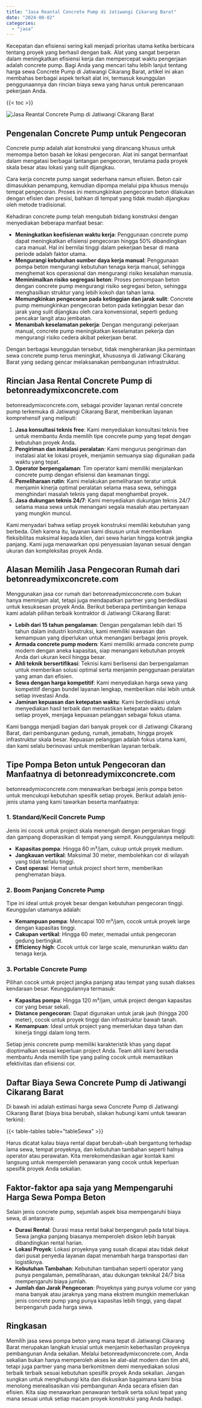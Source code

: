 ```yaml
---
title: "Jasa Reantal Concrete Pump di Jatiwangi Cikarang Barat"
date: "2024-08-02"
categories: 
  - "jasa"
---
```


Kecepatan dan efisiensi sering kali menjadi prioritas utama ketika berbicara tentang proyek yang berhasil dengan baik. Alat yang sangat berperan dalam meningkatkan efisiensi kerja dan mempercepat waktu pengerjaan adalah concrete pump. Bagi Anda yang mencari tahu lebih lanjut tentang harga sewa Concrete Pump di Jatiwangi Cikarang Barat, artikel ini akan membahas berbagai aspek terkait alat ini, termasuk keunggulan penggunaannya dan rincian biaya sewa yang harus untuk perencanaan pekerjaan Anda.

{{< toc >}}

![Jasa Reantal Concrete Pump di Jatiwangi Cikarang Barat](https://betoncor8.github.io/pump/concrete-pump%20(20).png)

## Pengenalan Concrete Pump untuk Pengecoran

Concrete pump adalah alat konstruksi yang dirancang khusus untuk memompa beton basah ke lokasi pengecoran. Alat ini sangat bermanfaat dalam mengatasi berbagai tantangan pengecoran, terutama pada proyek skala besar atau lokasi yang sulit dijangkau.

Cara kerja concrete pump sangat sederhana namun efisien. Beton cair dimasukkan penampung, kemudian dipompa melalui pipa khusus menuju tempat pengecoran. Proses ini memungkinkan pengecoran beton dilakukan dengan efisien dan presisi, bahkan di tempat yang tidak mudah dijangkau oleh metode tradisional.

Kehadiran concrete pump telah mengubah bidang konstruksi dengan menyediakan beberapa manfaat besar:

- **Meningkatkan keefisienan waktu kerja**: Penggunaan concrete pump dapat meningkatkan efisiensi pengecoran hingga 50% dibandingkan cara manual. Hal ini bernilai tinggi dalam pekerjaan besar di mana periode adalah faktor utama.
- **Mengurangi kebutuhan sumber daya kerja manual**: Penggunaan pompa beton mengurangi kebutuhan tenaga kerja manual, sehingga menghemat kos operasional dan mengurangi risiko kesalahan manusia.
- **Meminimalkan risiko segregasi beton**: Proses pemompaan beton dengan concrete pump mengurangi risiko segregasi beton, sehingga menghasilkan struktur yang lebih kokoh dan tahan lama.
- **Memungkinkan pengecoran pada ketinggian dan jarak sulit**: Concrete pump memungkinkan pengecoran beton pada ketinggian besar dan jarak yang sulit dijangkau oleh cara konvensional, seperti gedung pencakar langit atau jembatan.
- **Menambah keselamatan pekerja**: Dengan mengurangi pekerjaan manual, concrete pump meningkatkan keselamatan pekerja dan mengurangi risiko cedera akibat pekerjaan berat.

Dengan berbagai keunggulan tersebut, tidak mengherankan jika permintaan sewa concrete pump terus meningkat, khususnya di Jatiwangi Cikarang Barat yang sedang gencar melaksanakan pembangunan infrastruktur.

## Rincian Jasa Rental Concrete Pump di betonreadymixconcrete.com

betonreadymixconcrete.com, sebagai provider layanan rental concrete pump terkemuka di Jatiwangi Cikarang Barat, memberikan layanan komprehensif yang meliputi:

1. **Jasa konsultasi teknis free**: Kami menyediakan konsultasi teknis free untuk membantu Anda memilih tipe concrete pump yang tepat dengan kebutuhan proyek Anda.
2. **Pengiriman dan instalasi peralatan**: Kami mengurus pengiriman dan instalasi alat ke lokasi proyek, menjamin semuanya siap digunakan pada waktu yang tepat.
3. **Operator berpengalaman**: Tim operator kami memiliki menjalankan concrete pump dengan efisiensi dan keamanan tinggi.
4. **Pemeliharaan rutin**: Kami melakukan pemeliharaan teratur untuk menjamin kinerja optimal peralatan selama masa sewa, sehingga menghindari masalah teknis yang dapat menghambat proyek.
5. **Jasa dukungan teknis 24/7**: Kami menyediakan dukungan teknis 24/7 selama masa sewa untuk menangani segala masalah atau pertanyaan yang mungkin muncul.

Kami menyadari bahwa setiap proyek konstruksi memiliki kebutuhan yang berbeda. Oleh karena itu, layanan kami disusun untuk memberikan fleksibilitas maksimal kepada klien, dari sewa harian hingga kontrak jangka panjang. Kami juga menawarkan opsi penyesuaian layanan sesuai dengan ukuran dan kompleksitas proyek Anda.

## Alasan Memilih Jasa Pengecoran Rumah dari betonreadymixconcrete.com

Menggunakan jasa cor rumah dari betonreadymixconcrete.com bukan hanya meminjam alat, tetapi juga mendapatkan partner yang berdedikasi untuk kesuksesan proyek Anda. Berikut beberapa pertimbangan kenapa kami adalah pilihan terbaik kontraktor di Jatiwangi Cikarang Barat:

- **Lebih dari 15 tahun pengalaman**: Dengan pengalaman lebih dari 15 tahun dalam industri konstruksi, kami memiliki wawasan dan kemampuan yang diperlukan untuk menangani berbagai jenis proyek.
- **Armada concrete pump modern**: Kami memiliki armada concrete pump modern dengan aneka kapasitas, siap menangani kebutuhan proyek Anda dari ukuran kecil hingga besar.
- **Ahli teknik bersertifikasi**: Teknisi kami berlisensi dan berpengalaman untuk memberikan solusi optimal serta menjamin penggunaan peralatan yang aman dan efisien.
- **Sewa dengan harga kompetitif**: Kami menyediakan harga sewa yang kompetitif dengan bundel layanan lengkap, memberikan nilai lebih untuk setiap investasi Anda.
- **Jaminan kepuasan dan ketepatan waktu**: Kami berdedikasi untuk menyediakan hasil terbaik dan memastikan ketepatan waktu dalam setiap proyek, menjaga kepuasan pelanggan sebagai fokus utama.

Kami bangga menjadi bagian dari banyak proyek cor di Jatiwangi Cikarang Barat, dari pembangunan gedung, rumah, jemabatn, hingga proyek infrastruktur skala besar. Kepuasan pelanggan adalah fokus utama kami, dan kami selalu berinovasi untuk memberikan layanan terbaik.

## Tipe Pompa Beton untuk Pengecoran dan Manfaatnya di betonreadymixconcrete.com

betonreadymixconcrete.com menawarkan berbagai jenis pompa beton untuk mencukupi kebutuhan spesifik setiap proyek. Berikut adalah jenis-jenis utama yang kami tawarkan beserta manfaatnya:

### 1\. Standard/Kecil Concrete Pump

Jenis ini cocok untuk project skala menengah dengan pergerakan tinggi dan gampang dioperasikan di tempat yang sempit. Keunggulannya meliputi:

- **Kapasitas pompa**: Hingga 60 m³/jam, cukup untuk proyek medium.
- **Jangkauan vertikal**: Maksimal 30 meter, membolehkan cor di wilayah yang tidak terlalu tinggi.
- **Cost operasi**: Hemat untuk project short term, memberikan penghematan biaya.

### 2\. Boom Panjang Concrete Pump

Tipe ini ideal untuk proyek besar dengan kebutuhan pengecoran tinggi. Keunggulan utamanya adalah:

- **Kemampuan pompa**: Mencapai 100 m³/jam, cocok untuk proyek large dengan kapasitas tinggi.
- **Cakupan vertikal**: Hingga 60 meter, memadai untuk pengecoran gedung bertingkat.
- **Efficiency high**: Cocok untuk cor large scale, menurunkan waktu dan tenaga kerja.

### 3\. Portable Concrete Pump

Pilihan cocok untuk project jangka panjang atau tempat yang susah diakses kendaraan besar. Keunggulannya termasuk:

- **Kapasitas pompa**: Hingga 120 m³/jam, untuk project dengan kapasitas cor yang besar sekali.
- **Distance pengecoran**: Dapat digunakan untuk jarak jauh (hingga 200 meter), cocok untuk proyek tinggi dan infrastruktur bawah tanah.
- **Kemampuan**: Ideal untuk project yang memerlukan daya tahan dan kinerja tinggi dalam long term.

Setiap jenis concrete pump memiliki karakteristik khas yang dapat dioptimalkan sesuai keperluan project Anda. Team ahli kami bersedia membantu Anda memilih tipe yang paling cocok untuk memastikan efektivitas dan efisiensi cor.

## Daftar Biaya Sewa Concrete Pump di Jatiwangi Cikarang Barat

Di bawah ini adalah estimasi harga sewa Concrete Pump di Jatiwangi Cikarang Barat (biaya bisa berubah, silakan hubungi kami untuk tawaran terkini):

{{< table-tables table="tableSewa" >}}

Harus dicatat kalau biaya rental dapat berubah-ubah bergantung terhadap lama sewa, tempat proyeknya, dan kebutuhan tambahan seperti halnya operator atau perawatan. Kita merekomendasikan agar kontak kami langsung untuk memperoleh penawaran yang cocok untuk keperluan spesifik proyek Anda sekalian.

## Faktor-faktor apa saja yang Mempengaruhi Harga Sewa Pompa Beton

Selain jenis concrete pump, sejumlah aspek bisa mempengaruhi biaya sewa, di antaranya:

- **Durasi Rental**: Durasi masa rental bakal berpengaruh pada total biaya. Sewa jangka panjang biasanya memperoleh diskon lebih banyak dibandingkan rental harian.
- **Lokasi Proyek**: Lokasi proyeknya yang susah dicapai atau tidak dekat dari pusat penyedia layanan dapat menambah harga transportasi dan logistiknya.
- **Kebutuhan Tambahan**: Kebutuhan tambahan seperti operator yang punya pengalaman, pemeliharaan, atau dukungan teknikal 24/7 bisa mempengaruhi biaya jumlah.
- **Jumlah dan Jarak Pengecoran**: Proyeknya yang punya volume cor yang mana banyak atau jaraknya yang mana ekstrem mungkin memerlukan jenis concrete pump yang punya kapasitas lebih tinggi, yang dapat berpengaruh pada harga sewa.

## Ringkasan

Memilih jasa sewa pompa beton yang mana tepat di Jatiwangi Cikarang Barat merupakan langkah krusial untuk menjamin keberhasilan proyeknya pembangunan Anda sekalian. Melalui betonreadymixconcrete.com, Anda sekalian bukan hanya memperoleh akses ke alat-alat modern dan tim ahli, tetapi juga partner yang mana berkomitmen demi menyediakan solusi terbaik terbaik sesuai kebutuhan spesifik proyek Anda sekalian. Jangan sungkan untuk menghubungi kita dan diskusikan bagaimana kami bisa menolong merealisasikan visi pembangunan Anda secara efisien dan efisien. Kita siap menawarkan penawaran terbaik serta solusi tepat yang mana sesuai untuk setiap macam proyek konstruksi yang Anda hadapi.
